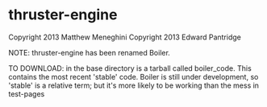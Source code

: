 thruster-engine
===============

Copyright 2013 Matthew Meneghini
Copyright 2013 Edward Pantridge

NOTE:  thruster-engine has been renamed Boiler.

TO DOWNLOAD: in the base directory is a tarball called boiler_code.  This contains the most recent 'stable' code.
Boiler is still under development, so 'stable' is a relative term; but it's more likely to be working than the mess
in test-pages
